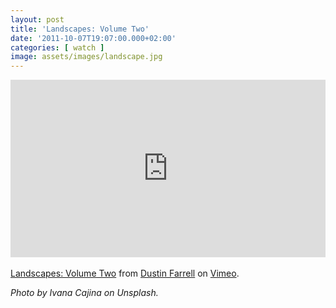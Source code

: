 ```yaml
---
layout: post
title: 'Landscapes: Volume Two'
date: '2011-10-07T19:07:00.000+02:00'
categories: [ watch ]
image: assets/images/landscape.jpg
---
```


<div style="padding: 56.25% 0 0 0; position: relative;">
<iframe allowfullscreen="" frameborder="0" mozallowfullscreen="" src="https://player.vimeo.com/video/29950141?byline=0&amp;portrait=0" style="height: 100%; left: 0; position: absolute; top: 0; width: 100%;" webkitallowfullscreen=""></iframe>
</div>
<script src="https://player.vimeo.com/api/player.js"></script>
<br/>
<a href="https://vimeo.com/29950141">Landscapes: Volume Two</a> from <a href="https://vimeo.com/dustinfarrell">Dustin Farrell</a> on <a href="https://vimeo.com/">Vimeo</a>.

<i>Photo by Ivana Cajina on Unsplash.</i>
